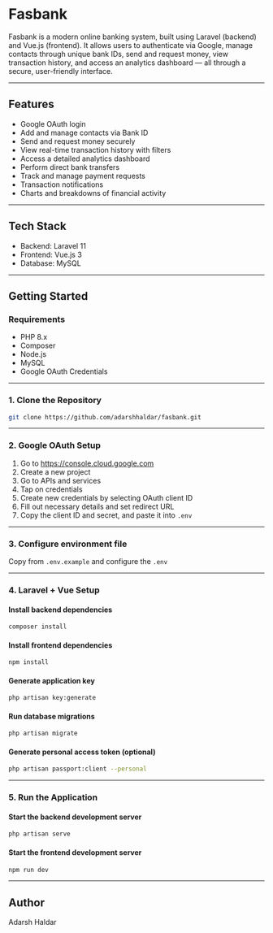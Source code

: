 # Fasbank

Fasbank is a modern online banking system, built using Laravel (backend) and Vue.js (frontend). It allows users to authenticate via Google, manage contacts through unique bank IDs, send and request money, view transaction history, and access an analytics dashboard — all through a secure, user-friendly interface.

---

## Features

- Google OAuth login
- Add and manage contacts via Bank ID
- Send and request money securely
- View real-time transaction history with filters
- Access a detailed analytics dashboard
- Perform direct bank transfers
- Track and manage payment requests
- Transaction notifications
- Charts and breakdowns of financial activity

---

## Tech Stack

- Backend: Laravel 11
- Frontend: Vue.js 3
- Database: MySQL

---

## Getting Started

### Requirements

- PHP 8.x
- Composer
- Node.js
- MySQL
- Google OAuth Credentials

---

### 1. Clone the Repository

```sh
git clone https://github.com/adarshhaldar/fasbank.git
```

---

### 2. Google OAuth Setup

1. Go to https://console.cloud.google.com
2. Create a new project 
3. Go to APIs and services
4. Tap on credentials
4. Create new credentials by selecting OAuth client ID
5. Fill out necessary details and set redirect URL
6. Copy the client ID and secret, and paste it into `.env`

---

### 3. Configure environment file

Copy from `.env.example` and configure the `.env`

---

### 4. Laravel + Vue Setup

#### Install backend dependencies
```sh
composer install
```

#### Install frontend dependencies
```sh
npm install
```

#### Generate application key
```sh
php artisan key:generate
```

#### Run database migrations
```sh
php artisan migrate
```

#### Generate personal access token (optional)
```sh
php artisan passport:client --personal
```

---

### 5. Run the Application

#### Start the backend development server
```sh
php artisan serve
```

#### Start the frontend development server
```sh
npm run dev
```

---

## Author

Adarsh Haldar 
